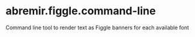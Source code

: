 # abremir.figgle.command-line
Command line tool to render text as Figgle banners for each available font
